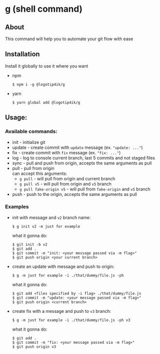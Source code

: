 # g (shell command)

## About

This command will help you to automate your git flow with ease

## Installation

Install it globally to use it where you want

- npm

  ```shell
  $ npm i -g @logotip4ik/g
  ```

- yarn
  ```shell
  $ yarn global add @logotip4ik/g
  ```

## Usage:

### Available commands:

- init - initialize git
- update - create commit with `update` message (ex. `"update: ..."`)
- fix - create commit with `fix` message (ex. `"fix: ..."`)
- log - log to console current branch, last 5 commits and not staged files
- sync - pull and push from origin, accepts the same arguments as pull
- pull - pull from origin  
  can accept this arguments:
  - `g pull` - will pull from origin and current branch
  - `g pull v5` - will pull from origin and `v5` branch
  - `g pull fake-origin v5` - will pull from `fake-origin` and `v5` branch
- push - push to the origin, accepts the same arguments as pull

### Examples

- init with message and `v2` branch name:

  ```shell
  $ g init v2 -m just for example
  ```

  what it gonna do:

  ```shell
  $ git init -b v2
  $ git add .
  $ git commit -m "init: <your message passed via -m flag>"
  $ git push origin <your current branch>
  ```

- create an update with message and push to origin:

  ```shell
  $ g -m just for example -i ./that/dummy/file.js -ph
  ```

  what it gonna do:

  ```shell
  $ git add <files specified by -i flag> ./that/dummy/file.js
  $ git commit -m "update: <your message passed via -m flag>"
  $ git push origin <current branch>
  ```

- create fix with a message and push to `v3` branch:

  ```shell
  $ g -m just for example -i ./that/dummy/file.js -ph v3
  ```

  what it gonna do:

  ```$
  $ git add .
  $ git commit -m "fix: <your message passed via -m flag>"
  $ git push origin v3
  ```
